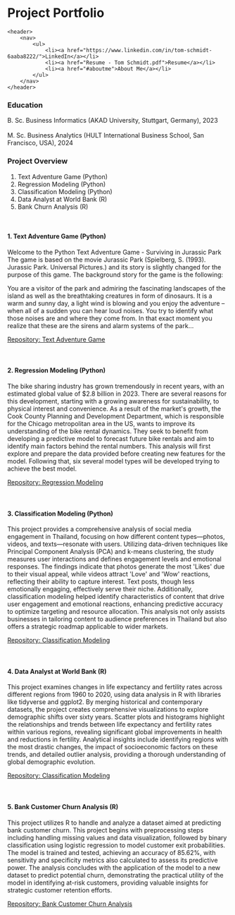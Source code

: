 # Project Portfolio

    <header>
        <nav>
            <ul>
                <li><a href="https://www.linkedin.com/in/tom-schmidt-6aaba8222/">LinkedIn</a></li>
                <li><a href="Resume - Tom Schmidt.pdf">Resume</a></li>
                <li><a href="#aboutme">About Me</a></li>
            </ul>
        </nav>
    </header>

### Education

B. Sc. Business Informatics (AKAD University, Stuttgart, Germany), 2023 
<br>
<br>
M. Sc. Business Analytics (HULT International Business School, San Francisco, USA), 2024


### Project Overview

1. Text Adventure Game (Python)
2. Regression Modeling (Python)
3. Classification Modeling (Python)
4. Data Analyst at World Bank (R)
5. Bank Churn Analysis (R)
<br>

<h4> 1. Text Adventure Game (Python) </h4>

<p> Welcome to the Python Text Adventure Game - Surviving in Jurassic Park <br>
The game is based on the movie Jurassic Park (Spielberg, S. (1993). Jurassic Park. Universal Pictures.) and its
story is slightly changed for the purpose of this game. The background story for the game is the following:

You are a visitor of the park and admiring the fascinating landscapes of the island as well as the breathtaking
creatures in form of dinosaurs. It is a warm and sunny day, a light wind is blowing and you enjoy the adventure
– when all of a sudden you can hear loud noises. You try to identify what those noises are and where they come
from. In that exact moment you realize that these are the sirens and alarm systems of the park… </p>
<a href="https://github.com/tsinsf/TextAdventureGame"> Repository: Text Adventure Game </a>
<br>
<br>
<br>

<h4> 2. Regression Modeling (Python) </h4>

<p> The bike sharing industry has grown tremendously in recent years, with an estimated global value of $2.8 billion in 2023. There are several reasons for this development, starting with a growing awareness for sustainability, to physical interest and convenience. As a result of the market's growth, the Cook County Planning and Development Department, which is responsible for the Chicago metropolitan area in the US, wants to improve its understanding of the bike rental dynamics. They seek to benefit from developing a predictive model to forecast future bike rentals and aim to identify main factors behind the rental numbers.
This analysis will first explore and prepare the data provided before creating new features for the model. Following that, six several model types will be developed trying to achieve the best model. </p>
<a href="https://github.com/tsinsf/RegressionModeling"> Repository: Regression Modeling </a>
<br>
<br>
<br>

<h4> 3. Classification Modeling (Python) </h4>

<p> This project provides a comprehensive analysis of social media engagement in Thailand, focusing on how different content types—photos, videos, and texts—resonate with users. Utilizing data-driven techniques like Principal Component Analysis (PCA) and k-means clustering, the study measures user interactions and defines engagement levels and emotional responses. The findings indicate that photos generate the most 'Likes' due to their visual appeal, while videos attract 'Love' and 'Wow' reactions, reflecting their ability to capture interest. Text posts, though less emotionally engaging, effectively serve their niche. Additionally, classification modeling helped identify characteristics of content that drive user engagement and emotional reactions, enhancing predictive accuracy to optimize targeting and resource allocation. This analysis not only assists businesses in tailoring content to audience preferences in Thailand but also offers a strategic roadmap applicable to wider markets. </p>
<a href="https://github.com/tsinsf/ClassificationModeling"> Repository: Classification Modeling </a>

<br>
<br>
<br>

<h4> 4. Data Analyst at World Bank (R) </h4>

<p>  This project examines changes in life expectancy and fertility rates across different regions from 1960 to 2020, using data analysis in R with libraries like tidyverse and ggplot2. By merging historical and contemporary datasets, the project creates comprehensive visualizations to explore demographic shifts over sixty years. Scatter plots and histograms highlight the relationships and trends between life expectancy and fertility rates within various regions, revealing significant global improvements in health and reductions in fertility. Analytical insights include identifying regions with the most drastic changes, the impact of socioeconomic factors on these trends, and detailed outlier analysis, providing a thorough understanding of global demographic evolution. </p>
<a href="https://github.com/tsinsf/DataAnalystAtWorldBank"> Repository: Classification Modeling </a>

<br>
<br>
<br>

<h4> 5. Bank Customer Churn Analysis (R) </h4>

<p> This project utilizes R to handle and analyze a dataset aimed at predicting bank customer churn. This project begins with preprocessing steps including handling missing values and data visualization, followed by binary classification using logistic regression to model customer exit probabilities. The model is trained and tested, achieving an accuracy of 85.62%, with sensitivity and specificity metrics also calculated to assess its predictive power. The analysis concludes with the application of the model to a new dataset to predict potential churn, demonstrating the practical utility of the model in identifying at-risk customers, providing valuable insights for strategic customer retention efforts. </p>
<a href="https://github.com/tsinsf/BankChurnAnalysis"> Repository: Bank Customer Churn Analysis </a>









